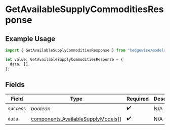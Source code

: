 # GetAvailableSupplyCommoditiesResponse

## Example Usage

```typescript
import { GetAvailableSupplyCommoditiesResponse } from "hedgewise/models/components";

let value: GetAvailableSupplyCommoditiesResponse = {
  data: [],
};
```

## Fields

| Field                                                                                  | Type                                                                                   | Required                                                                               | Description                                                                            |
| -------------------------------------------------------------------------------------- | -------------------------------------------------------------------------------------- | -------------------------------------------------------------------------------------- | -------------------------------------------------------------------------------------- |
| `success`                                                                              | *boolean*                                                                              | :heavy_check_mark:                                                                     | N/A                                                                                    |
| `data`                                                                                 | [components.AvailableSupplyModels](../../models/components/availablesupplymodels.md)[] | :heavy_check_mark:                                                                     | N/A                                                                                    |